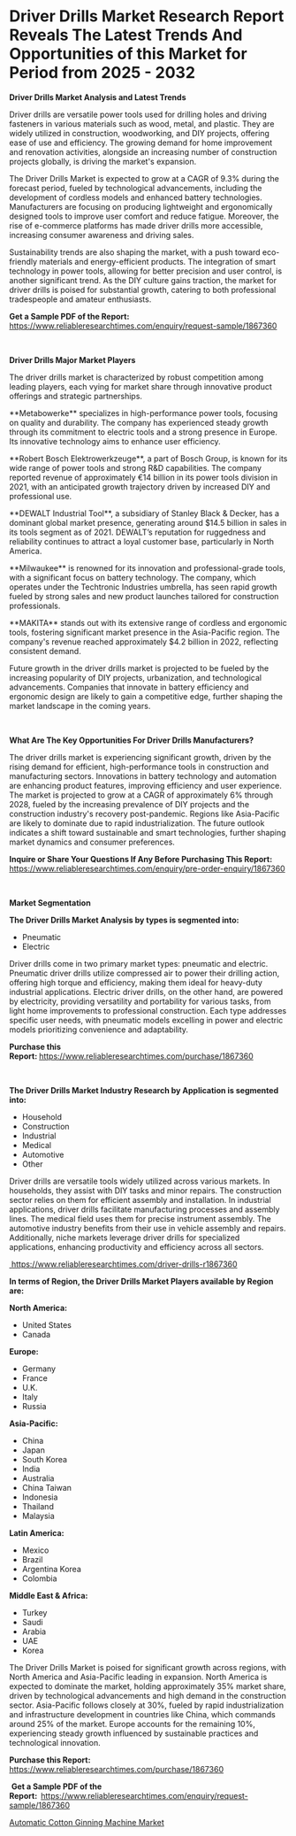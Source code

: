 <p><h1>Driver Drills Market Research Report Reveals The Latest Trends And Opportunities of this Market for Period from 2025 - 2032</h1></p><p><strong>Driver Drills Market Analysis and Latest Trends</strong></p>
<p><p>Driver drills are versatile power tools used for drilling holes and driving fasteners in various materials such as wood, metal, and plastic. They are widely utilized in construction, woodworking, and DIY projects, offering ease of use and efficiency. The growing demand for home improvement and renovation activities, alongside an increasing number of construction projects globally, is driving the market's expansion.</p><p>The Driver Drills Market is expected to grow at a CAGR of 9.3% during the forecast period, fueled by technological advancements, including the development of cordless models and enhanced battery technologies. Manufacturers are focusing on producing lightweight and ergonomically designed tools to improve user comfort and reduce fatigue. Moreover, the rise of e-commerce platforms has made driver drills more accessible, increasing consumer awareness and driving sales.</p><p>Sustainability trends are also shaping the market, with a push toward eco-friendly materials and energy-efficient products. The integration of smart technology in power tools, allowing for better precision and user control, is another significant trend. As the DIY culture gains traction, the market for driver drills is poised for substantial growth, catering to both professional tradespeople and amateur enthusiasts.</p></p>
<p><strong>Get a Sample PDF of the Report:&nbsp;</strong> <a href="https://www.reliableresearchtimes.com/enquiry/request-sample/1867360?utm_campaign=2989&utm_medium=2&utm_source=Github&utm_content=ia&utm_term=10042025&utm_id=driver-drills">https://www.reliableresearchtimes.com/enquiry/request-sample/1867360</a></p>
<p>&nbsp;</p>
<p><strong>Driver Drills Major Market Players</strong></p>
<p><p>The driver drills market is characterized by robust competition among leading players, each vying for market share through innovative product offerings and strategic partnerships.</p><p>**Metabowerke** specializes in high-performance power tools, focusing on quality and durability. The company has experienced steady growth through its commitment to electric tools and a strong presence in Europe. Its innovative technology aims to enhance user efficiency.</p><p>**Robert Bosch Elektrowerkzeuge**, a part of Bosch Group, is known for its wide range of power tools and strong R&D capabilities. The company reported revenue of approximately €14 billion in its power tools division in 2021, with an anticipated growth trajectory driven by increased DIY and professional use.</p><p>**DEWALT Industrial Tool**, a subsidiary of Stanley Black & Decker, has a dominant global market presence, generating around $14.5 billion in sales in its tools segment as of 2021. DEWALT’s reputation for ruggedness and reliability continues to attract a loyal customer base, particularly in North America.</p><p>**Milwaukee** is renowned for its innovation and professional-grade tools, with a significant focus on battery technology. The company, which operates under the Techtronic Industries umbrella, has seen rapid growth fueled by strong sales and new product launches tailored for construction professionals.</p><p>**MAKITA** stands out with its extensive range of cordless and ergonomic tools, fostering significant market presence in the Asia-Pacific region. The company's revenue reached approximately $4.2 billion in 2022, reflecting consistent demand.</p><p>Future growth in the driver drills market is projected to be fueled by the increasing popularity of DIY projects, urbanization, and technological advancements. Companies that innovate in battery efficiency and ergonomic design are likely to gain a competitive edge, further shaping the market landscape in the coming years.</p></p>
<p>&nbsp;</p>
<p><strong>What Are The Key Opportunities For Driver Drills Manufacturers?</strong></p>
<p><p>The driver drills market is experiencing significant growth, driven by the rising demand for efficient, high-performance tools in construction and manufacturing sectors. Innovations in battery technology and automation are enhancing product features, improving efficiency and user experience. The market is projected to grow at a CAGR of approximately 6% through 2028, fueled by the increasing prevalence of DIY projects and the construction industry's recovery post-pandemic. Regions like Asia-Pacific are likely to dominate due to rapid industrialization. The future outlook indicates a shift toward sustainable and smart technologies, further shaping market dynamics and consumer preferences.</p></p>
<p><strong>Inquire or Share Your Questions If Any Before Purchasing This Report:</strong> <a href="https://www.reliableresearchtimes.com/enquiry/pre-order-enquiry/1867360?utm_campaign=2989&utm_medium=2&utm_source=Github&utm_content=ia&utm_term=10042025&utm_id=driver-drills">https://www.reliableresearchtimes.com/enquiry/pre-order-enquiry/1867360</a></p>
<p>&nbsp;</p>
<p><strong>Market Segmentation</strong></p>
<p><strong>The Driver Drills Market Analysis by types is segmented into:</strong></p>
<p><ul><li>Pneumatic</li><li>Electric</li></ul></p>
<p><p>Driver drills come in two primary market types: pneumatic and electric. Pneumatic driver drills utilize compressed air to power their drilling action, offering high torque and efficiency, making them ideal for heavy-duty industrial applications. Electric driver drills, on the other hand, are powered by electricity, providing versatility and portability for various tasks, from light home improvements to professional construction. Each type addresses specific user needs, with pneumatic models excelling in power and electric models prioritizing convenience and adaptability.</p></p>
<p><strong>Purchase this Report:&nbsp;</strong><a href="https://www.reliableresearchtimes.com/purchase/1867360?utm_campaign=2989&utm_medium=2&utm_source=Github&utm_content=ia&utm_term=10042025&utm_id=driver-drills">https://www.reliableresearchtimes.com/purchase/1867360</a></p>
<p>&nbsp;</p>
<p><strong>The Driver Drills Market Industry Research by Application is segmented into:</strong></p>
<p><ul><li>Household</li><li>Construction</li><li>Industrial</li><li>Medical</li><li>Automotive</li><li>Other</li></ul></p>
<p><p>Driver drills are versatile tools widely utilized across various markets. In households, they assist with DIY tasks and minor repairs. The construction sector relies on them for efficient assembly and installation. In industrial applications, driver drills facilitate manufacturing processes and assembly lines. The medical field uses them for precise instrument assembly. The automotive industry benefits from their use in vehicle assembly and repairs. Additionally, niche markets leverage driver drills for specialized applications, enhancing productivity and efficiency across all sectors.</p></p>
<p><a href="https://www.reliableresearchtimes.com/driver-drills-r1867360?utm_campaign=2989&utm_medium=2&utm_source=Github&utm_content=ia&utm_term=10042025&utm_id=driver-drills">&nbsp;https://www.reliableresearchtimes.com/driver-drills-r1867360</a></p>
<p><strong>In terms of Region, the Driver Drills Market Players available by Region are:</strong></p>
<p>
    <p> <strong> North America: </strong>
        <ul>
            <li>United States</li>
            <li>Canada</li>
        </ul>
        </p> 
    <p> <strong> Europe: </strong>
        <ul>
            <li>Germany</li>
            <li>France</li>
            <li>U.K.</li>
            <li>Italy</li>
            <li>Russia</li>
        </ul>
        </p> 
    <p> <strong> Asia-Pacific: </strong>
        <ul>
            <li>China</li>
            <li>Japan</li>
            <li>South Korea</li>
            <li>India</li>
            <li>Australia</li>
            <li>China Taiwan</li>
            <li>Indonesia</li>
            <li>Thailand</li>
            <li>Malaysia</li>
        </ul>
        </p> 
    <p> <strong> Latin America: </strong>
        <ul>
            <li>Mexico</li>
            <li>Brazil</li>
            <li>Argentina Korea</li>
            <li>Colombia</li>
        </ul>
        </p> 
    <p> <strong> Middle East & Africa: </strong>
        <ul>
            <li>Turkey</li>
            <li>Saudi</li>
            <li>Arabia</li>
            <li>UAE</li>
            <li>Korea</li>
        </ul>
    </p>
    </p>
<p><p>The Driver Drills Market is poised for significant growth across regions, with North America and Asia-Pacific leading in expansion. North America is expected to dominate the market, holding approximately 35% market share, driven by technological advancements and high demand in the construction sector. Asia-Pacific follows closely at 30%, fueled by rapid industrialization and infrastructure development in countries like China, which commands around 25% of the market. Europe accounts for the remaining 10%, experiencing steady growth influenced by sustainable practices and technological innovation.</p></p>
<p><strong>Purchase this Report: </strong><a href="https://www.reliableresearchtimes.com/purchase/1867360?utm_campaign=2989&utm_medium=2&utm_source=Github&utm_content=ia&utm_term=10042025&utm_id=driver-drills">https://www.reliableresearchtimes.com/purchase/1867360</a></p>
<p>&nbsp;<strong>Get a Sample PDF of the Report:&nbsp;&nbsp;</strong><a href="https://www.reliableresearchtimes.com/enquiry/request-sample/1867360?utm_campaign=2989&utm_medium=2&utm_source=Github&utm_content=ia&utm_term=10042025&utm_id=driver-drills">https://www.reliableresearchtimes.com/enquiry/request-sample/1867360</a></p>
<p><strong></strong></p>
<p><p><a href="https://github.com/meenafadilkh/Market-Research-Report-List-1/blob/main/automatic-cotton-ginning-machine-market.md?utm_campaign=2989&utm_medium=2&utm_source=Github&utm_content=ia&utm_term=10042025&utm_id=driver-drills">Automatic Cotton Ginning Machine Market</a></p></p>